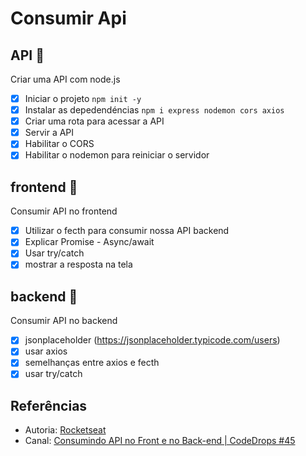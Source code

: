 # Consumir Api

## API 🏡

Criar uma API com node.js 
- [x] Iniciar o projeto `npm init -y`
- [x] Instalar as depedendéncias `npm i express nodemon cors axios`
- [x] Criar uma rota para acessar a API
- [x] Servir a API
- [x] Habilitar o CORS 
- [x] Habilitar o nodemon para reiniciar o servidor 

## frontend 📩

Consumir API no frontend
- [x] Utilizar o fecth para consumir nossa API backend
- [x] Explicar Promise - Async/await
- [x] Usar try/catch
- [x] mostrar a resposta na tela 

## backend 📮
Consumir API no backend

- [x] jsonplaceholder (https://jsonplaceholder.typicode.com/users)
- [x] usar axios
- [x] semelhanças entre axios e fecth 
- [x] usar try/catch

## Referências

</p>
<ul>
    <li>Autoria: 
        <a href="https://www.youtube.com/channel/UCSfwM5u0Kce6Cce8_S72olg">Rocketseat</a>
    </li>
    <li>Canal:
        <a href="https://www.youtube.com/channel/UCDoFiMhpOnLFq1uG4RL4xag">Consumindo API no Front e no Back-end | CodeDrops #45</a>
    </li>
</ul>
</p>
